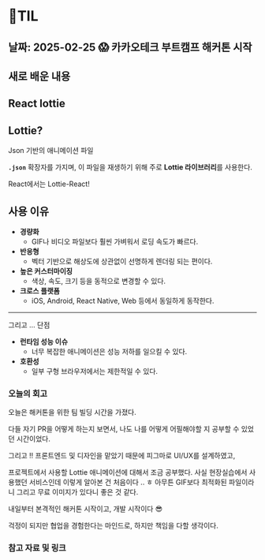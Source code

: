# 🧾TIL
## 날짜: 2025-02-25 😱 카카오테크 부트캠프 해커톤 시작
## 새로 배운 내용

## React lottie
## Lottie?

Json 기반의 애니메이션 파일

**`.json`** 확장자를 가지며, 이 파일을 재생하기 위해 주로 **Lottie 라이브러리**를 사용한다.

React에서는 Lottie-React!

## 사용 이유

- **경량화**
    - GIF나 비디오 파일보다 훨씬 가벼워서 로딩 속도가 빠르다.
- **반응형**
    - 벡터 기반으로 해상도에 상관없이 선명하게 렌더링 되는 편이다.
- **높은 커스터마이징**
    - 색상, 속도, 크기 등을 동적으로 변경할 수 있다.
- **크로스 플랫폼**
    - iOS, Android, React Native, Web 등에서 동일하게 동작한다.

---

그리고 … 단점

- **런타임 성능 이슈**
    - 너무 복잡한 애니메이션은 성능 저하를 일으킬 수 있다.
- **호환성**
    - 일부 구형 브라우저에서는 제한적일 수 있다.

### 오늘의 회고
오늘은 해커톤을 위한 팀 빌딩 시간을 가졌다. 

다들 자기 PR을 어떻게 하는지 보면서, 나도 나를 어떻게 어필해야할 지 공부할 수 있었던 시간이었다.

그리고 !! 프론트엔드 및 디자인을 맡았기 때문에 피그마로 UI/UX를 설계하였고,

프로젝트에서 사용할 Lottie 애니메이션에 대해서 조금 공부했다. 사실 현장실습에서 사용했던 서비스인데 이렇게 알아본 건 처음이다 .. ㅎ 아무튼 GIF보다 최적화된 파일이라니 그리고 무료 이미지가 있다니 좋은 것 같다.

내일부터 본격적인 해커톤 시작이고, 개발 시작이다 😎

걱정이 되지만 협업을 경험한다는 마인드로, 하지만 책임을 다할 생각이다.

### 참고 자료 및 링크